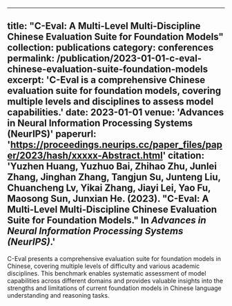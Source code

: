 



---
title: "C-Eval: A Multi-Level Multi-Discipline Chinese Evaluation Suite for Foundation Models"
collection: publications
category: conferences
permalink: /publication/2023-01-01-c-eval-chinese-evaluation-suite-foundation-models
excerpt: 'C-Eval is a comprehensive Chinese evaluation suite for foundation models, covering multiple levels and disciplines to assess model capabilities.'
date: 2023-01-01
venue: 'Advances in Neural Information Processing Systems (NeurIPS)'
paperurl: 'https://proceedings.neurips.cc/paper_files/paper/2023/hash/xxxxx-Abstract.html'
citation: 'Yuzhen Huang, Yuzhuo Bai, Zhihao Zhu, Junlei Zhang, Jinghan Zhang, Tangjun Su, Junteng Liu, Chuancheng Lv, Yikai Zhang, Jiayi Lei, Yao Fu, Maosong Sun, Junxian He. (2023). &quot;C-Eval: A Multi-Level Multi-Discipline Chinese Evaluation Suite for Foundation Models.&quot; In <i>Advances in Neural Information Processing Systems (NeurIPS)</i>.'
---
C-Eval presents a comprehensive evaluation suite for foundation models in Chinese, covering multiple levels of difficulty and various academic disciplines. This benchmark enables systematic assessment of model capabilities across different domains and provides valuable insights into the strengths and limitations of current foundation models in Chinese language understanding and reasoning tasks.


